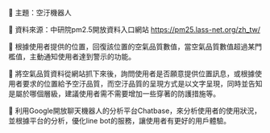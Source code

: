 	主題：空汙機器人

	資料來源：中研院pm2.5開放資料入口網站  https://pm25.lass-net.org/zh_tw/

	根據使用者提供的位置，回復該位置的空氣品質數值，當空氣品質數值超過某門檻值，主動通知使用者達到警示的功能。

	將空氣品質資料從網站抓下來後，詢問使用者是否願意提供位置訊息，或根據使用者要求的位置給予空汙品質，而空汙品質的呈現方式是以文字呈現，同時並告知是屬於哪個層級，建議使用者需不需要增加一些穿著的防護措施等。


	利用Google開放聊天機器人的分析平台Chatbase，來分析使用者的使用狀況，並根據平台的分析，優化line bot的服務，讓使用者有更好的用戶體驗。



